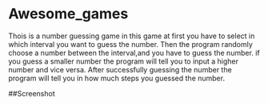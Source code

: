 # Awesome_games
Thois is a number guessing game
in this game at first you have to select in which interval you want to guess the number.
Then the program randomly choose a number between the interval,and you have to guess the number.
if you guess a smaller number the program will tell you to input a higher number and vice versa.
After successfully guessing the number the program will tell you in how much steps you guessed the number.


##Screenshot

<img src="">
